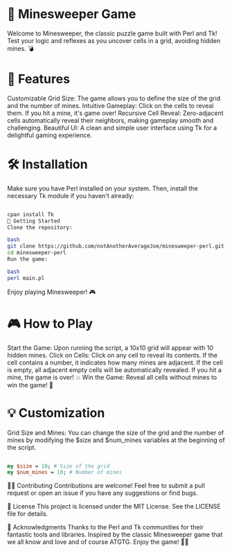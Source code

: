 # 🚀 Minesweeper Game

Welcome to Minesweeper, the classic puzzle game built with Perl and Tk! Test your logic and reflexes as you uncover cells in a grid, avoiding hidden mines. 💣

# 🌟 Features

Customizable Grid Size: The game allows you to define the size of the grid and the number of mines.
Intuitive Gameplay: Click on the cells to reveal them. If you hit a mine, it's game over!
Recursive Cell Reveal: Zero-adjacent cells automatically reveal their neighbors, making gameplay smooth and challenging.
Beautiful UI: A clean and simple user interface using Tk for a delightful gaming experience.

# 🛠️ Installation

Make sure you have Perl installed on your system. Then, install the necessary Tk module if you haven't already:

```bash

cpan install Tk
🚀 Getting Started
Clone the repository:

bash
git clone https://github.com/notAnotherAverageJoe/minesweeper-perl.git
cd minesweeper-perl
Run the game:

bash
perl main.pl
```

Enjoy playing Minesweeper! 🎮

# 🎮 How to Play

Start the Game: Upon running the script, a 10x10 grid will appear with 10 hidden mines.
Click on Cells: Click on any cell to reveal its contents.
If the cell contains a number, it indicates how many mines are adjacent.
If the cell is empty, all adjacent empty cells will be automatically revealed.
If you hit a mine, the game is over! 💥
Win the Game: Reveal all cells without mines to win the game! 🎉

# 💡 Customization

Grid Size and Mines: You can change the size of the grid and the number of mines by modifying the $size and $num_mines variables at the beginning of the script.

```perl

my $size = 10; # Size of the grid
my $num_mines = 10; # Number of mines
```

🧑‍💻 Contributing
Contributions are welcome! Feel free to submit a pull request or open an issue if you have any suggestions or find bugs.

📜 License
This project is licensed under the MIT License. See the LICENSE file for details.

🙏 Acknowledgments
Thanks to the Perl and Tk communities for their fantastic tools and libraries.
Inspired by the classic Minesweeper game that we all know and love and of course ATGTG.
Enjoy the game! 🚀✨
